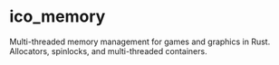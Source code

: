 # ico_memory
Multi-threaded memory management for games and graphics in Rust.  Allocators, spinlocks, and multi-threaded containers.
